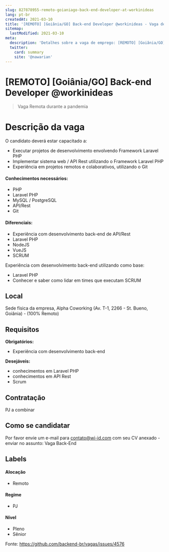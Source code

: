```yaml
---
slug: 827878955-remoto-goianiago-back-end-developer-at-workinideas
lang: pt-br
createdAt: 2021-03-10
title: '[REMOTO] [Goiânia/GO] Back-end Developer @workinideas - Vaga de Emprego'
sitemap:
  lastModified: 2021-03-10
meta:
  description: 'Detalhes sobre a vaga de emprego: [REMOTO] [Goiânia/GO] Back-end Developer @workinideas'
  twitter:
    card: summary
    site: '@nawarian'
---
```


# [REMOTO] [Goiânia/GO] Back-end Developer @workinideas

<!--
==================================================
Caso a vaga for remoto durante a pandemia informar no texto "Remoto durante o covid"
==================================================
-->
<!-- 
==================================================
POR FAVOR, SÓ POSTE SE A VAGA FOR PARA BACK-END!

Não faça distinção de gênero no título da vaga.

Use: "Back-End Developer" ao invés de 
"Desenvolvedor Back-End" \o/

Exemplo: `[São Paulo] Back-End Developer @ NOME DA EMPRESA`
==================================================
-->
<!--
==================================================
Caso a vaga for remoto durante a pandemia deixar a linha abaixo
==================================================
-->
> Vaga Remota durante a pandemia

# Descrição da vaga

O candidato deverá estar capacitado a:
 - Executar projetos de desenvolvimento envolvendo Framework Laravel PHP
 - Implementar sistema web / API Rest utilizando o Framework Laravel PHP
 - Experiência em projetos remotos e colaborativos, utilizando o Git

#### Conhecimentos necessários: 

- PHP
- Laravel PHP
- MySQL / PostgreSQL
- API/Rest
- Git

#### Diferenciais:
 - Experiência com desenvolvimento back-end de API/Rest
 - Laravel PHP
 - NodeJS
 - VueJS
 - SCRUM

Experiência com desenvolvimento back-end utilizando como base:
 - Laravel PHP
 - Conhecer e saber como lidar em times que executam SCRUM

## Local

Sede física da empresa, Alpha Coworking (Av. T-1, 2266 - St. Bueno, Goiânia) - (100% Remoto)

## Requisitos

**Obrigatórios:**
- Experiência com desenvolvimento back-end

**Desejáveis:**
- conhecimentos em Laravel PHP
- conhecimentos em API Rest
- Scrum

## Contratação

PJ a combinar

## Como se candidatar

Por favor envie um e-mail para contato@wi-id.com com seu CV anexado - enviar no assunto: Vaga Back-End

## Labels
<!-- retire os labels que não fazem sentido à vaga -->

#### Alocação
- Remoto

#### Regime
- PJ

#### Nível
- Pleno
- Sênior



Fonte: https://github.com/backend-br/vagas/issues/4576